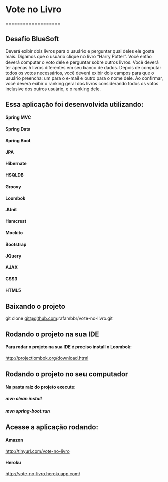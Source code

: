 # Vote no Livro
===================

## Desafio BlueSoft

Deverá exibir dois livros para o usuário e perguntar qual deles ele gosta mais. Digamos que o usuário clique no livro “Harry Potter”. Você então deverá computar o voto dele e perguntar sobre outros livros.  Você deverá ter apenas 5 livros diferentes em seu banco de dados. Depois de computar todos os votos necessários, você deverá exibir dois campos para que o usuário preencha: um para o e-mail e outro para o nome dele. Ao confirmar, você deverá exibir o ranking geral dos livros considerando todos os votos inclusive dos outros usuário, e o ranking dele.

## Essa aplicação foi desenvolvida utilizando:
#### Spring MVC
#### Spring Data
#### Spring Boot
#### JPA
#### Hibernate
#### HSQLDB
#### Groovy
#### Loombok
#### JUnit
#### Hamcrest
#### Mockito
#### Bootstrap
#### JQuery
#### AJAX
#### CSS3
#### HTML5

## Baixando o projeto
git clone git@github.com:rafambbr/vote-no-livro.git

## Rodando o projeto na sua IDE
#### Para rodar o projeto na sua IDE é preciso install o Loombok: 
http://projectlombok.org/download.html

## Rodando o projeto no seu computador
#### Na pasta raiz do projeto execute:
##### mvn clean install
##### mvn spring-boot:run

## Acesse a aplicação rodando:
#### Amazon
http://tinyurl.com/vote-no-livro 

#### Heroku
http://vote-no-livro.herokuapp.com/
